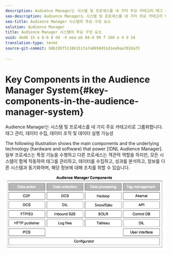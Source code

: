```yaml
---
description: Audience Manager는 시스템 및 프로세스를 네 가지 주요 카테고리 태그 관리, 데이터 수집, 데이터 조직 및 데이터 실행 가능성에 분류합니다.
seo-description: Audience Manager는 시스템 및 프로세스를 네 가지 주요 카테고리 태그 관리, 데이터 수집, 데이터 조직 및 데이터 실행 가능성에 분류합니다.
seo-title: Audience Manager 시스템의 주요 구성 요소
solution: Audience Manager
title: Audience Manager 시스템의 주요 구성 요소
uuid: dedb 15 e 6-b 8 dd -4 eea-ab 84-d 99 f 160 e 4 d 34
translation-type: tm+mt
source-git-commit: b8b195f51186151fa7a8658451d1ee9aa7010a75

---
```



# Key Components in the Audience Manager System{#key-components-in-the-audience-manager-system}

Audience Manager는 시스템 및 프로세스를 네 가지 주요 카테고리로 그룹화합니다. 태그 관리, 데이터 수집, 데이터 조직 및 데이터 실행 가능성

<!-- 

c_compstack.xml

 -->

The following illustration shows the main components and the underlying technology (hardware and software) that power [!DNL Audience Manager]. 일부 프로세스는 특정 기능을 수행하고 다른 프로세스는 객관적 역할을 하지만, 모든 시스템이 함께 작동하여 태그를 관리하고, 데이터를 수집하고, 성과를 분석하고, 정보를 다른 시스템과 동기화하며, 해당 정보에 대해 조치를 취할 수 있습니다.

![](assets/components.png)

